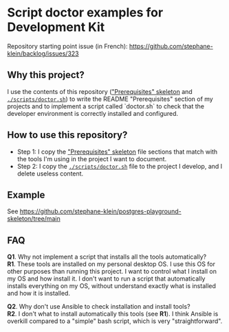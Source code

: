 # Script doctor examples for Development Kit

Repository starting point issue (in French): https://github.com/stephane-klein/backlog/issues/323

## Why this project?

I use the contents of this repository (["Prerequisites" skeleton](prerequisites-skeleton.md) and [`./scripts/doctor.sh`](`./scripts/doctor.sh)) to write the README "Prerequisites" section of my projects and to implement a script called `doctor.sh` to check that the developer environment is correctly installed and configured.


## How to use this repository?

- Step 1: I copy the ["Prerequisites" skeleton](prerequisites-skeleton.md) file sections that match with the tools I'm using in the project I want to document.
- Step 2: I copy the [`./scripts/doctor.sh`](`./scripts/doctor.sh) file to the project I develop, and I delete useless content.

## Example

See https://github.com/stephane-klein/postgres-playground-skeleton/tree/main

## FAQ

**Q1**. Why not implement a script that installs all the tools automatically?<br />
**R1**. These tools are installed on my personal desktop OS. I use this OS for other purposes than running this project.
I want to control what I install on my OS and how install it. I don't want to run a script that automatically installs everything on my OS, without understand exactly what is installed and how it is installed.

**Q2**. Why don't use Ansible to check installation and install tools?<br />
**R2**. I don't what to install automatically this tools (see **R1**). I think Ansible is overkill compared to a "simple" bash script, which is very "straightforward".
